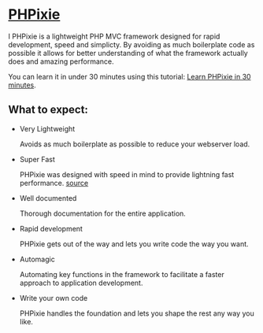 [PHPixie](http://phpixie.com)
=======

I
PHPixie is a lightweight PHP MVC framework designed for 
rapid development, speed and simplicty. By avoiding as
much boilerplate code as possible it allows for better 
understanding of what the framework actually does and
amazing performance.

You can learn it in under 30 minutes using this tutorial:
[Learn PHPixie in 30 minutes](http://phpixie.com/tutorials/learn-phpixie-in-30-minutes/).


What to expect:
---------------

* Very Lightweight

  Avoids as much boilerplate as possible to reduce your webserver load.

* Super Fast

  PHPixie was designed with speed in mind to provide lightning fast performance. [source](http://phpixie.com/blog/php-framework-benchmark/)

* Well documented

  Thorough documentation for the entire application.

* Rapid development

  PHPixie gets out of the way and lets you write code the way you want.

* Automagic

  Automating key functions in the framework to facilitate a faster approach to application development.

* Write your own code

  PHPixie handles the foundation and lets you shape the rest any way you like.
